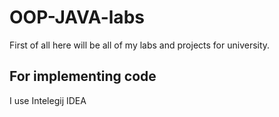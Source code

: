 # OOP-JAVA-labs

First of all here will be all of my labs and projects for university.

## For implementing code
I use Intelegij IDEA
